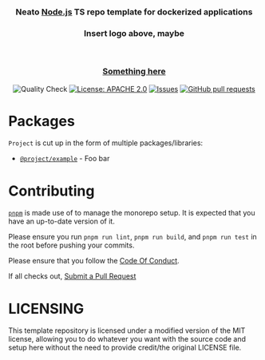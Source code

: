 <div align="center">
  <h3>
    Neato <a href="https://nodejs.org/">Node.js</a> TS repo template for dockerized applications
  </h3>
  <h3>
    Insert logo above, maybe
  </h3>

  <p align="center">
    <br />
    <h3>
      <strong>
        <a href="https://example.com/">Something here</a>
      </strong>
    </h2>
  </p>  

  <p>
      <img src="https://github.com/didinele/typescript-docker-monorepo/actions/workflows/quality.yml/badge.svg" alt="Quality Check">
      <a href="https://github.com/didinele/typescript-docker-monorepo/blob/main/LICENSE"><img src="https://img.shields.io/badge/License-Apache%202.0-yellow.svg" alt="License: APACHE 2.0"></a>
      <a href="https://github.com/didinele/typescript-docker-monorepo/issues"><img src="https://img.shields.io/github/issues-raw/didinele/typescript-docker-monorepo.svg?maxAge=25000" alt="Issues"></a>
      <a href="https://github.com/didinele/typescript-docker-monorepo/pulls"><img src="https://img.shields.io/github/issues-pr/didinele/typescript-docker-monorepo.svg?style=flat" alt="GitHub pull requests"></a><br>
  </p>
</div>

# Packages

`Project` is cut up in the form of multiple packages/libraries:

- [`@project/example`](https://github.com/didinele/typescript-docker-monorepo/tree/main/libs/bitfield) - Foo bar

# Contributing
[`pnpm`](https://pnpm.js.org/) is made use of to manage the monorepo setup. It is expected that you have an up-to-date version of it.

Please ensure you run `pnpm run lint`, `pnpm run build`, and `pnpm run test` in the root before pushing your commits.

Please ensure that you follow the [Code Of Conduct](https://github.com/didinele/typescript-docker-monorepo/blob/main/.github/CODE_OF_CONDUCT.md).

If all checks out, [Submit a Pull Request](https://github.com/didinele/typescript-docker-monorepo/compare)

# LICENSING

This template repository is licensed under a modified version of the MIT license, allowing you to do whatever you want with the source code and setup here without the need to provide credit/the original LICENSE file.
